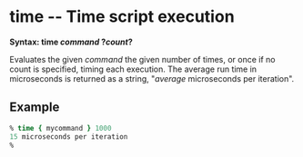 # time -- Time script execution

**Syntax: time *command* ?*count*?**

Evaluates the given *command* the given number of times, or once if no count is specified,
timing each execution.  The average run time in microseconds is returned as a string,
"*average* microseconds per iteration".

## Example

```tcl
% time { mycommand } 1000
15 microseconds per iteration
%
```
